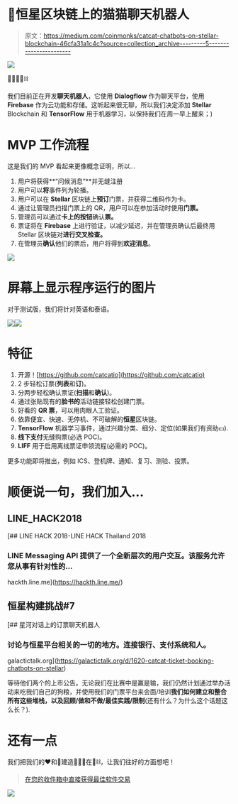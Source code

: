 # 🤖恒星区块链上的猫猫聊天机器人

> 原文：<https://medium.com/coinmonks/catcat-chatbots-on-stellar-blockchain-46cfa31a1c4c?source=collection_archive---------5----------------------->

![](img/8d09877f5bc844c0eaafe84e8bf5a94d.png)

🎫🤖🔥🚀⛓

我们目前正在开发**聊天机器人**，它使用 **Dialogflow** 作为聊天平台，使用 **Firebase** 作为云功能和存储。这听起来很无聊，所以我们决定添加 **Stellar** Blockchain 和 **TensorFlow** 用于机器学习，以保持我们在周一早上醒来；)

# MVP 工作流程

这是我们的 MVP 看起来更像概念证明，所以…

1.  用户将获得**“问候消息”**并无缝注册
2.  用户可以**将**事件列为轮播。
3.  用户可以在 **Stellar** 区块链上**预订**门票，并获得二维码作为卡。
4.  通过让管理员扫描门票上的 QR，用户可以在参加活动时使用**门票。**
5.  管理员可以通过**卡上的按钮**确认**票。**
6.  票证将在 **Firebase** 上进行验证，以减少延迟，并在管理员确认后最终用 Stellar 区块链对**进行交叉检查。**
7.  在管理员**确认**他们的票后，用户将得到**欢迎消息**。

![](img/c92c87ff053a9d8d0e82390778e1ee8d.png)

# 屏幕上显示程序运行的图片

对于测试版，我们将针对英语和泰语。

![](img/e1821428a3cc403ea2355a535f667ca6.png)![](img/271c6304360e99472fa1c38933f39d3f.png)

# 特征

1.  开源！[https://github.com/catcatio](https://github.com/catcatio)
2.  2 步轻松订票(**列表**和**订**)。
3.  分两步轻松确认票证(**扫描**和**确认**)。
4.  通过张贴现有的**脸书的**活动链接轻松创建门票。
5.  好看的 **QR 票**，可以用肉眼人工验证。
6.  依靠便宜、快速、无停机、不可破解的**恒星**区块链。
7.  **TensorFlow** 机器学习事件，通过兴趣分类、细分、定位(如果我们有资助💵).
8.  **线下支付**无缝购票(必选 POC)。
9.  **LIFF** 用于启用离线票证申领流程(必需的 POC)。

更多功能即将推出，例如 ICS、登机牌、通知、复习、测验、投票。

# 顺便说一句，我们加入…

## LINE_HACK2018

[](https://hackth.line.me/) [## LINE HACK 2018-LINE HACK Thailand 2018

### LINE Messaging API 提供了一个全新层次的用户交互。该服务允许您从事有针对性的…

hackth.line.me](https://hackth.line.me/) 

## 恒星构建挑战#7

[](https://galactictalk.org/d/1620-catcat-ticket-booking-chatbots-on-stellar) [## 星河对话上的订票聊天机器人

### 讨论与恒星平台相关的一切的地方。连接银行、支付系统和人。

galactictalk.org](https://galactictalk.org/d/1620-catcat-ticket-booking-chatbots-on-stellar) 

等待他们两个的上市公告。无论我们在比赛中是赢是输，我们仍然计划通过举办活动来吃我们自己的狗粮，并使用我们的门票平台来会面/培训**我们如何建立和整合所有这些堆栈，以及回顾/做和不做/最佳实践/限制**(还有什么？为什么这个话题这么长？).

# 还有一点

我们把我们的❤️和👻建造🎫🤖🔥在🚀⛓，让我们往好的方面想吧！

> [在您的收件箱中直接获得最佳软件交易](https://coincodecap.com/?utm_source=coinmonks)

[![](img/7c0b3dfdcbfea594cc0ae7d4f9bf6fcb.png)](https://coincodecap.com/?utm_source=coinmonks)